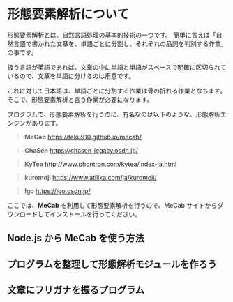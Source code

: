 # 形態要素解析について

形態要素解析とは、自然言語処理の基本的技術の一つです。
簡単に言えば「自然言語で書かれた文章を、単語ごとに分割し、それぞれの品詞を判別する作業」の事です。

扱う言語が英語であれば、文章の中に単語と単語がスペースで明確に区切られているので、文章を単語に分けるのは用意です。

これに対して日本語は、単語ごとに分割する作業は骨の折れる作業となちます。
そこで、形態要素解析と言う作業が必要になります。

プログラムで、形態要素解析を行うのに、有名なのは以下のような、形態解析エンジンがあります。

> **MeCab**
> https://taku910.github.io/mecab/

> **ChaSen**
> https://chasen-legacy.osdn.jp/

> **KyTea**
> http://www.phontron.com/kytea/index-ja.html

> **kuromoji**
> https://www.atilika.com/ja/kuromoji/

> **Igo**
> https://igo.osdn.jp/

ここでは、**MeCab** を利用して形態要素解析を行うので、MeCab サイトからダウンロードしてインストールを行ってください。

## Node.js から MeCab を使う方法

## プログラムを整理して形態解析モジュールを作ろう

## 文章にフリガナを振るプログラム
